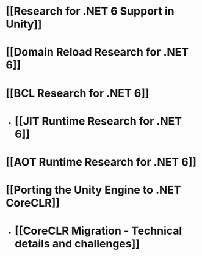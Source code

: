 # [[Research for .NET 6 Support in Unity]]
# [[Domain Reload Research for .NET 6]]
# [[BCL Research for .NET 6]]
- # [[JIT Runtime Research for .NET 6]]
# [[AOT Runtime Research for .NET 6]]
# [[Porting the Unity Engine to .NET CoreCLR]]
- # [[CoreCLR Migration - Technical details and challenges]]